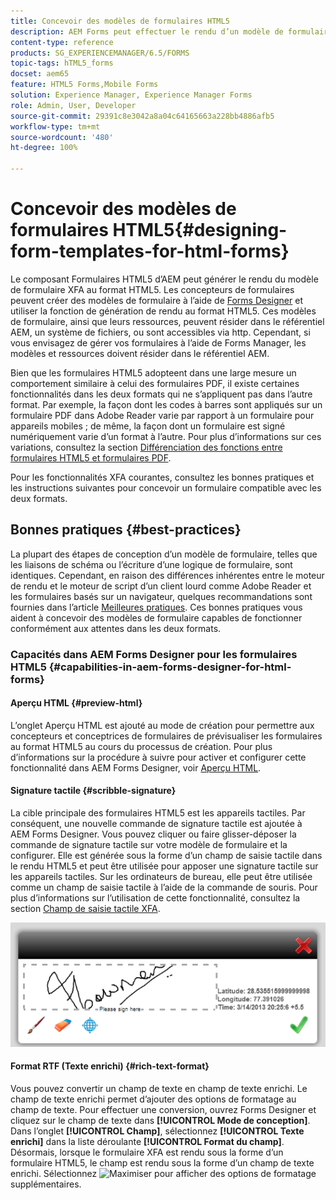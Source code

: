 ```yaml
---
title: Concevoir des modèles de formulaires HTML5
description: AEM Forms peut effectuer le rendu d’un modèle de formulaire XFA au format HTML5. Les concepteurs de formulaires peuvent créer des modèles de formulaire à l’aide de Designer et utiliser la fonction de génération de rendu au format HTML5.
content-type: reference
products: SG_EXPERIENCEMANAGER/6.5/FORMS
topic-tags: hTML5_forms
docset: aem65
feature: HTML5 Forms,Mobile Forms
solution: Experience Manager, Experience Manager Forms
role: Admin, User, Developer
source-git-commit: 29391c8e3042a8a04c64165663a228bb4886afb5
workflow-type: tm+mt
source-wordcount: '480'
ht-degree: 100%

---
```


# Concevoir des modèles de formulaires HTML5{#designing-form-templates-for-html-forms}

Le composant Formulaires HTML5 d’AEM peut générer le rendu du modèle de formulaire XFA au format HTML5. Les concepteurs de formulaires peuvent créer des modèles de formulaire à l’aide de [Forms Designer](https://www.adobe.com/go/learn_aemforms_designer_63_fr) et utiliser la fonction de génération de rendu au format HTML5. Ces modèles de formulaire, ainsi que leurs ressources, peuvent résider dans le référentiel AEM, un système de fichiers, ou sont accessibles via http. Cependant, si vous envisagez de gérer vos formulaires à l’aide de Forms Manager, les modèles et ressources doivent résider dans le référentiel AEM.

Bien que les formulaires HTML5 adopteent dans une large mesure un comportement similaire à celui des formulaires PDF, il existe certaines fonctionnalités dans les deux formats qui ne s’appliquent pas dans l’autre format. Par exemple, la façon dont les codes à barres sont appliqués sur un formulaire PDF dans Adobe Reader varie par rapport à un formulaire pour appareils mobiles ; de même, la façon dont un formulaire est signé numériquement varie d’un format à l’autre. Pour plus d’informations sur ces variations, consultez la section [Différenciation des fonctions entre formulaires HTML5 et formulaires PDF](../../forms/using/feature-differentiation-html5-forms-pdf-forms.md).

Pour les fonctionnalités XFA courantes, consultez les bonnes pratiques et les instructions suivantes pour concevoir un formulaire compatible avec les deux formats.

## Bonnes pratiques {#best-practices}

La plupart des étapes de conception d’un modèle de formulaire, telles que les liaisons de schéma ou l’écriture d’une logique de formulaire, sont identiques. Cependant, en raison des différences inhérentes entre le moteur de rendu et le moteur de script d’un client lourd comme Adobe Reader et les formulaires basés sur un navigateur, quelques recommandations sont fournies dans l’article [Meilleures pratiques](/help/forms/using/design-accessible-html5-forms.md). Ces bonnes pratiques vous aident à concevoir des modèles de formulaire capables de fonctionner conformément aux attentes dans les deux formats.

### Capacités dans AEM Forms Designer pour les formulaires HTML5 {#capabilities-in-aem-forms-designer-for-html-forms}

#### Aperçu HTML {#preview-html}

L’onglet Aperçu HTML est ajouté au mode de création pour permettre aux concepteurs et conceptrices de formulaires de prévisualiser les formulaires au format HTML5 au cours du processus de création. Pour plus d’informations sur la procédure à suivre pour activer et configurer cette fonctionnalité dans AEM Forms Designer, voir [Aperçu HTML](../../forms/using/preview-xdp-forms-html.md).

#### Signature tactile {#scribble-signature}

La cible principale des formulaires HTML5 est les appareils tactiles. Par conséquent, une nouvelle commande de signature tactile est ajoutée à AEM Forms Designer. Vous pouvez cliquer ou faire glisser-déposer la commande de signature tactile sur votre modèle de formulaire et la configurer. Elle est générée sous la forme d’un champ de saisie tactile dans le rendu HTML5 et peut être utilisée pour apposer une signature tactile sur les appareils tactiles. Sur les ordinateurs de bureau, elle peut être utilisée comme un champ de saisie tactile à l’aide de la commande de souris. Pour plus d’informations sur l’utilisation de cette fonctionnalité, consultez la section [Champ de saisie tactile XFA](../../forms/using/scribble-signature.md).

![4](assets/4.png)

#### Format RTF (Texte enrichi) {#rich-text-format}

Vous pouvez convertir un champ de texte en champ de texte enrichi. Le champ de texte enrichi permet dʼajouter des options de formatage au champ de texte. Pour effectuer une conversion, ouvrez Forms Designer et cliquez sur le champ de texte dans **[!UICONTROL Mode de conception]**. Dans lʼonglet **[!UICONTROL Champ]**, sélectionnez **[!UICONTROL Texte enrichi]** dans la liste déroulante **[!UICONTROL Format du champ]**. Désormais, lorsque le formulaire XFA est rendu sous la forme d’un formulaire HTML5, le champ est rendu sous la forme d’un champ de texte enrichi. Sélectionnez ![Maximiser](assets/maximize_icon.svg) pour afficher des options de formatage supplémentaires.

